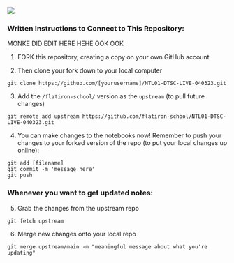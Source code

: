 ![](https://media.giphy.com/media/igDIvcIMMGIne/giphy.gif)

### Written Instructions to Connect to This Repository:

MONKE DID EDIT HERE HEHE OOK OOK

1. FORK this repository, creating a copy on your own GitHub account

2. Then clone your fork down to your local computer
```
git clone https://github.com/[yourusername]/NTL01-DTSC-LIVE-040323.git
```

3. Add the `/flatiron-school/` version as the `upstream` (to pull future changes)
```
git remote add upstream https://github.com/flatiron-school/NTL01-DTSC-LIVE-040323.git
```

4. You can make changes to the notebooks now! Remember to push your changes to your forked version of the repo (to put your local changes up online):
```
git add [filename]
git commit -m 'message here'
git push
```

### Whenever you want to get updated notes:

5. Grab the changes from the upstream repo
```
git fetch upstream
```

6. Merge new changes onto your local repo
```
git merge upstream/main -m "meaningful message about what you're updating"
```
